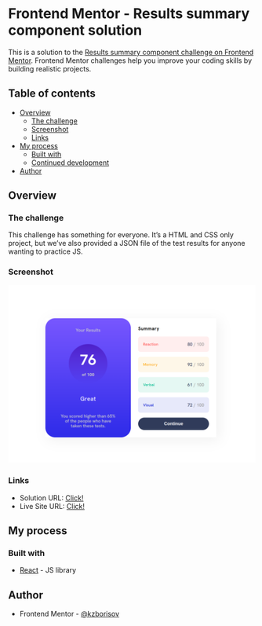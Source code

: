 # Frontend Mentor - Results summary component solution

This is a solution to the [Results summary component challenge on Frontend Mentor](https://www.frontendmentor.io/challenges/results-summary-component-CE_K6s0maV). Frontend Mentor challenges help you improve your coding skills by building realistic projects.

## Table of contents

-   [Overview](#overview)
    -   [The challenge](#the-challenge)
    -   [Screenshot](#screenshot)
    -   [Links](#links)
-   [My process](#my-process)
    -   [Built with](#built-with)
    -   [Continued development](#continued-development)
-   [Author](#author)

## Overview

### The challenge

This challenge has something for everyone. It’s a HTML and CSS only project, but we’ve also provided a JSON file of the test results for anyone wanting to practice JS.

### Screenshot

![Screenshot](./results-summary-component.png)

### Links

-   Solution URL: [Click!](https://github.com/kzborisov/results-summary-component)
-   Live Site URL: [Click!](https://your-live-site-url.com)

## My process

### Built with

-   [React](https://reactjs.org/) - JS library

## Author

-   Frontend Mentor - [@kzborisov](https://www.frontendmentor.io/profile/kzborisov)
